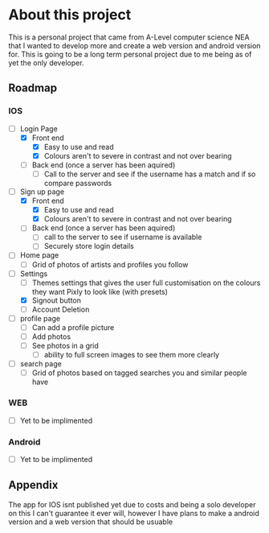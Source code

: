 
# About this project

This is a personal project that came from A-Level computer science NEA that I wanted to develop more and create a web version and android version for. This is going to be a long term personal project due to me being as of yet the only developer.


## Roadmap
### IOS
- [ ] Login Page
  - [X] Front end
    - [X]  Easy to use and read  
    - [X] Colours aren't to severe in contrast and not over bearing
  - [ ] Back end (once a server has been aquired)
    - [ ] Call to the server and see if the username has a match and if so compare passwords
- [ ] Sign up page
  - [X] Front end
    - [X] Easy to use and read  
    - [X] Colours aren't to severe in contrast and not over bearing 
  - [ ] Back end (once a server has been aquired)
    - [ ] call to the server to see if username is available
    - [ ] Securely store login details
- [ ] Home page
  - [ ] Grid of photos of artists and profiles you follow
- [ ] Settings
  - [ ] Themes settings that gives the user full customisation on the colours they want Pixly to look like (with presets)
  - [X] Signout button
  - [ ] Account Deletion
- [ ] profile page
  - [ ] Can add a profile picture
  - [ ] Add photos
  - [ ] See photos in a grid
    - [ ] ability to full screen images to see them more clearly  
- [ ] search page
  - [ ] Grid of photos based on tagged searches you and similar people have 
### WEB
- [ ] Yet to be implimented
### Android
- [ ] Yet to be implimented
## Appendix

The app for IOS isnt published yet due to costs and being a solo developer on this I can't guarantee it ever will, however I have plans to make a android version and a web version that should be usuable
